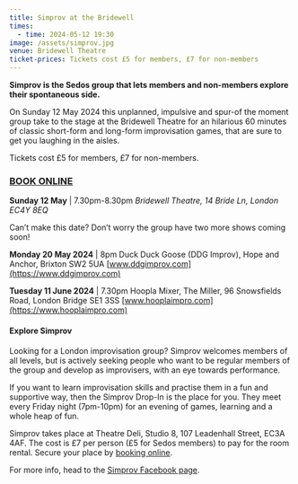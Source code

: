 ```yaml
---
title: Simprov at the Bridewell
times:
  - time: 2024-05-12 19:30
image: /assets/simprov.jpg
venue: Bridewell Theatre
ticket-prices: Tickets cost £5 for members, £7 for non-members
---
```

**Simprov is the Sedos group that lets members and non-members explore their spontaneous side.** 

On Sunday 12 May 2024 this unplanned, impulsive and spur-of the moment group take to the stage at the Bridewell Theatre for an hilarious 60 minutes of classic short-form and long-form improvisation games, that are sure to get you laughing in the aisles. 

Tickets cost £5 for members, £7 for non-members.

### [BOOK ONLINE](https://sedos.ticketsolve.com/ticketbooth/shows/1173655437)

**Sunday 12 May** | 7.30pm-8.30pm
*Bridewell Theatre, 14 Bride Ln, London EC4Y 8EQ*

Can’t make this date? Don’t worry the group have two more shows coming soon! 

**Monday 20 May 2024** | 8pm
Duck Duck Goose (DDG Improv), Hope and Anchor, Brixton SW2 5UA
[www.ddgimprov.com](https://www.ddgimprov.com)

**Tuesday 11 June 2024** | 7.30pm
Hoopla Mixer, The Miller, 96 Snowsfields Road, London Bridge SE1 3SS
[www.hooplaimpro.com](https://www.hooplaimpro.com)

#### **Explore Simprov**

Looking for a London improvisation group? Simprov welcomes members of all levels, but is actively seeking people who want to be regular members of the group and develop as improvisers, with an eye towards performance.

If you want to learn improvisation skills and practise them in a fun and supportive way, then the Simprov Drop-In is the place for you. They meet every Friday night (7pm-10pm) for an evening of games, learning and a whole heap of fun.

Simprov takes place at Theatre Deli, Studio 8, 107 Leadenhall Street, EC3A 4AF. The cost is £7 per person (£5 for Sedos members) to pay for the room rental. Secure your place by [booking online](https://sedos.ticketsolve.com/ticketbooth/shows/1173652905?_gl=1*g0oul7*_ga*NjQ5NTI0MzE2LjE3MTA3NjE4NjI.*_ga_KQD2K6GSG1*MTcxNDU3NTkzMS4xLjAuMTcxNDU3NTkzNi4wLjAuMA..).

For more info, head to the [Simprov Facebook page](https://www.facebook.com/groups/176792046058352/).
